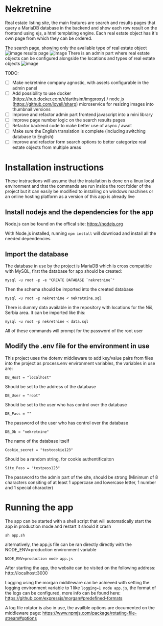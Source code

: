 # Nekretnine
Real estate listing site, the main features are search and results pages that query a MariaDB database in the backend and show each row result on the frontend using ejs, a html templating engine. Each real estate object has it's own page from which they can be ordered.

The search page, showing only the available type of real estate object
![image](https://user-images.githubusercontent.com/4060824/157556757-fdd17e59-82a2-4f39-be58-9d6043e820a9.png)
results page
![image](https://user-images.githubusercontent.com/4060824/157556804-d2cd9006-959b-4126-9f0c-6764873205b7.png)
There is an admin part where real estate objects can be configured alongside the locations and types of real estate objects
![image](https://user-images.githubusercontent.com/4060824/157557394-7bcf3f88-1d54-40cb-b400-35842970add9.png)

TODO:
- [ ] Make nekretnine company agnostic, with assets configurable in the admin panel
- [ ] Add possibility to use docker (https://hub.docker.com/r/darthsim/imgproxy) / node.js (https://github.com/lovell/sharp) microservice for resizing images into thumbnail versions
- [ ] Improve and refactor admin part frontend javascript into a mini library
- [ ] Improve page number logic on the search results pages
- [ ] Refactor backend code to make better use of async / await
- [ ] Make sure the English translation is complete (including switching database to English)
- [ ] Improve and refactor form search options to better categorize real estate objects from multiple areas
# Installation instructions
These instructions will assume that the installation is done on a linux local environment and that the commands are run inside the root folder of the project but it can easily be modified to installing on windows machines or an online hosting platform as a version of this app is already live
## Install nodejs and the dependencies for the app
Node.js can be found on the offical site: https://nodejs.org

With Node.js installed, running `npm install` will download and install all the needed dependencies
## Import the database
The database in use by the project is MariaDB which is cross compatible with MySQL, first the database for app should be created:
```
mysql -u root -p -e "CREATE DATABASE `nekretnine`"
```
Then the schema should be imported into the created database
```
mysql -u root -p nekretnine < nekretnine.sql
```
There is dummy data available in the repository with locations for the Niš, Serbia area. It can be imported like this:
```
mysql -u root -p nekretnine < data.sql
```
All of these commands will prompt for the password of the root user
## Modify the .env file for the environment in use
This project uses the dotenv middleware to add key/value pairs from files into the project as process.env environment variables, the variables in use are:
```
DB_Host = "localhost"
```
Should be set to the address of the database
```
DB_User = "root"
```
Should be set to the user who has control over the database
```
DB_Pass = ""
```
The password of the user who has control over the database
```
DB_Db = "nekretnine"
```
The name of the database itself
```
Cookie_secret = "testcookie123"
```
Should be a random string, for cookie authentificaiton
```
Site_Pass = "testpass123"
```
The password to the admin part of the site, should be strong (Minimum of 8 characters consiting of at least 1 uppercase and lowercase letter, 1 number and 1 special character)
# Running the app
The app can be started with a shell script that will automatically start the app in production mode and restart it should it crash
```
sh app.sh
```
alternatively, the app.js file can be ran directly directly with the NODE_ENV=production environment variable
```
NODE_ENV=production node app.js
```
After starting the app, the website can be visited on the following address: http://localhost:3000

Logging using the morgan middleware can be achieved with setting the logging environment variable to 1 like `logging=1 node app.js`, the format of the logs can be configured, more info can be found here: https://github.com/expressjs/morgan#predefined-formats

A log file rotator is also in use, the availble options are documented on the middleware page: https://www.npmjs.com/package/rotating-file-stream#options
